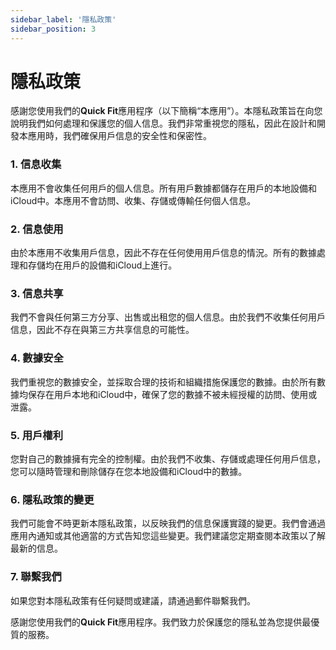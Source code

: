 ```yaml
---
sidebar_label: '隱私政策'
sidebar_position: 3
---
```


# 隱私政策

感謝您使用我們的**Quick Fit**應用程序（以下簡稱“本應用”）。本隱私政策旨在向您說明我們如何處理和保護您的個人信息。我們非常重視您的隱私，因此在設計和開發本應用時，我們確保用戶信息的安全性和保密性。

### 1. 信息收集
本應用不會收集任何用戶的個人信息。所有用戶數據都儲存在用戶的本地設備和iCloud中。本應用不會訪問、收集、存儲或傳輸任何個人信息。

### 2. 信息使用
由於本應用不收集用戶信息，因此不存在任何使用用戶信息的情況。所有的數據處理和存儲均在用戶的設備和iCloud上進行。

### 3. 信息共享
我們不會與任何第三方分享、出售或出租您的個人信息。由於我們不收集任何用戶信息，因此不存在與第三方共享信息的可能性。

### 4. 數據安全
我們重視您的數據安全，並採取合理的技術和組織措施保護您的數據。由於所有數據均保存在用戶本地和iCloud中，確保了您的數據不被未經授權的訪問、使用或泄露。

### 5. 用戶權利
您對自己的數據擁有完全的控制權。由於我們不收集、存儲或處理任何用戶信息，您可以隨時管理和刪除儲存在您本地設備和iCloud中的數據。

### 6. 隱私政策的變更
我們可能會不時更新本隱私政策，以反映我們的信息保護實踐的變更。我們會通過應用內通知或其他適當的方式告知您這些變更。我們建議您定期查閱本政策以了解最新的信息。

### 7. 聯繫我們
如果您對本隱私政策有任何疑問或建議，請通過郵件聯繫我們。

感謝您使用我們的**Quick Fit**應用程序。我們致力於保護您的隱私並為您提供最優質的服務。
